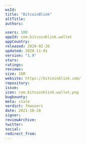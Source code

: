 ```yaml
---
wsId: 
title: "BitcoinBlink"
altTitle: 
authors:

users: 100
appId: com.bitcoinblink.wallet
appCountry: 
released: 2020-02-26
updated: 2020-11-01
version: "1.9"
stars: 
ratings: 
reviews: 
size: 16M
website: https://bitcoinblink.com/
repository: 
issue: 
icon: com.bitcoinblink.wallet.png
bugbounty: 
meta: stale
verdict: fewusers
date: 2021-10-28
signer: 
reviewArchive:
twitter: 
social:
redirect_from:
---
```


